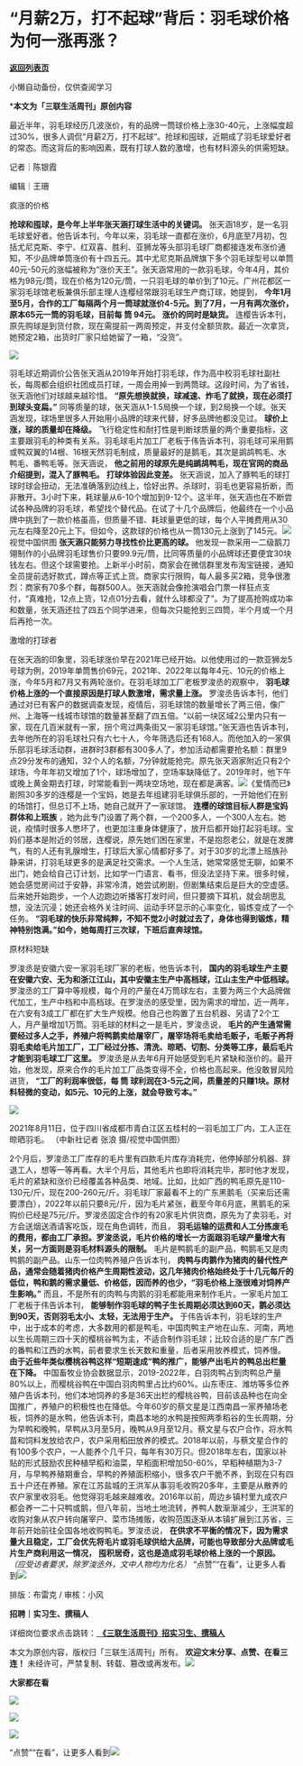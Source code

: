 # “月薪2万，打不起球”背后：羽毛球价格为何一涨再涨？

[**返回列表页**](/gzh/三联生活周刊)

小懒自动备份，仅供查阅学习

***本文为「三联生活周刊」原创内容**

  
  

最近半年，羽毛球经历几波涨价，有的品牌一筒球价格上涨30-40元，上涨幅度超过30%，很多人调侃“月薪2万，打不起球”。抢球和囤球，近期成了羽毛球爱好者的常态。而这背后的影响因素，既有打球人数的激增，也有材料源头的供需短缺。

  
  
记者｜陈银霞

编辑｜王珊

疯涨的价格

 **抢球和囤球，是今年上半年张天涵打球生活中的关键词。**
张天涵18岁，是一名羽毛球爱好者。他告诉本刊，今年以来，羽毛球一直都在涨价，6月底至7月初，包括尤尼克斯、李宁、红双喜、胜利、亚狮龙等头部羽毛球厂商都接连发布涨价通知，不少品牌单筒涨价有十四五元。其中尤尼克斯品牌旗下多个羽毛球型号以单筒40元-50元的涨幅被称为“涨价天王”。张天涵常用的一款羽毛球，今年4月，其价格为98元/筒，现在价格为120元/筒，一只羽毛球的单价到了10元。广州花都区一家羽毛球馆老板兼俱乐部主理人连樱经常跟羽毛球生产商订球，她提到，
**今年1月至5月，合作的工厂每隔两个月一筒球就涨价4-5元。到了7月，一月有两次涨价，原本65元一筒的羽毛球，目前每 **筒** 94元。**
**涨价的同时是缺货。**
连樱告诉本刊，原先购球是到货付款，现在需提前一两周预定，并支付全额货款。最近一次拿货，她预定2箱，出货时厂家只给她留了一箱，“没货”。

![](https://mmbiz.qpic.cn/mmbiz_jpg/eo5XN6wC91RYl0XjOB14NSDd89XhLSmmEFsDVrUkIdzxSlKZjvs68LODuN3bu1bwvjwPfBjgChMbGRMhWAhVQw/640?wx_fmt=other&from;=appmsg&tp;=webp&wxfrom;=5&wx;_lazy=1&wx;_co=1)

羽毛球近期调价公告张天涵从2019年开始打羽毛球，作为高中校羽毛球社副社长，每周都会组织社团成员打球，一周会用掉一到两筒球。这段时间，为了省钱，张天涵他们对球越来越珍惜。
**“原先想换就换，球减速、炸毛了就换，现在必须打到球头变扁。”**
同等质量的球，张天涵从1-1.5局换一个球，到2局换一个球。张天涵发现，球场里很多人开始用小品牌的球来代替，好多品牌他都没见过。
**球价上涨，球的质量却在降级。**
飞行稳定性和耐打性是判断球质量的两个重要指标，这主要跟羽毛的种类有关系。羽毛球毛片加工厂老板于伟告诉本刊，羽毛球可采用鹅或鸭双翼的14根、16根天然羽毛制成，质量最好的是鹅毛，其次是鹚鸪鸭毛、水鸭毛、番鸭毛等。张天涵说，
**他之前用的球原先是纯鹚鸪鸭毛，现在官网的商品介绍提到，混入了豚鸭毛。** **打球体验因此变差。**
张天涵说，加入了豚鸭毛的球打球时球会扭动，无法准确落到边线上，恰好出界。杀球时，羽毛也更容易折断，而非散开。3小时下来，耗球量从6-10个增加到9-12个。这半年，张天涵也在不断尝试各种品牌的羽毛球，希望找个替代品。在试了十几个品牌后，他最终在一个小品牌中挑到了一款价格虽高，但质量不错、耗球量更低的球，每个人平摊费用从30元左右降至20元上下。但如今，这款球的价格也从一筒130元上涨到了145元。![](https://mmbiz.qpic.cn/mmbiz_jpg/c2Sib3Mp7pOPgnyx6sMia9Dm3mHzXELQAzA6fLSM3B6TAprbgyIWC7icGk6Pj2tEsvu192atRicW1hDVF0FN4ibIibMw/640?wx_fmt=jpeg&from;=appmsg)视觉中国供图
**张天涵只能努力寻找性价比更高的球。**
他发现一款采用一二级鹅刀翎制作的小品牌羽毛球售价只要99.9元/筒，比同等质量的小品牌球还要便宜30块钱左右。但这个球需要抢。上新半小时前，商家会在微信群里发布淘宝链接，通知全员提前选好款式，蹲点等正式上货。商家实行限购，每人最多买2箱，竞争很激烈：商家有70多个群，每群500人。张天涵就会像抢演唱会门票一样狂点支付，“真难抢，12点上货，12点01分去看，就什么球都没了”。为了提高抢购成功率和数量，张天涵还拉了四五个同学进来，但每次只能抢到三四筒，半个月或一个月后再抢一次。

激增的打球者

在张天涵的印象里，羽毛球涨价早在2021年已经开始。以他使用过的一款亚狮龙5号球为例，2019年单筒售价69元，2021年、2022年以每年4元、10元的价格上涨，今年5月和7月又有两轮涨价。在羽毛球加工厂老板罗浚丞的观察中，
**羽毛球价格上涨的一个直接原因是打球人数激增，需求量上涨。**
罗浚丞告诉本刊，他们通过对已有客户的数据调查发现，疫情后，羽毛球馆的数量增长了两三倍，像广州、上海等一线城市球馆的数量甚至翻了四五倍。“以前一块区域2公里内只有一家，现在几百米就有一家，拐个弯过两条街又一家羽毛球馆。”张天涵也告诉本刊，去年他所在的羽毛球社只有六七十人，今年筛选后还有168人。而他加入的一家俱乐部羽毛球活动群，进群时3群都有300多人了，参加活动都需要抢名额：群里9点29分发布的通知，32个人的名额，7分钟就能抢完。原先张天涵家附近只有2个球场，今年年初又增加了1个，球场增加了，空场率缺降低了。2019年时，他下午或晚上黄金期去打球，时常能看到一两块空场地，现在都是满客。![](https://mmbiz.qpic.cn/mmbiz_jpg/c2Sib3Mp7pOPgnyx6sMia9Dm3mHzXELQAz8L3IbB684N5TykicFs20vg4ibwUVt4n5bMeXZ8Wichh4eHgazjiaguQRdA/640?wx_fmt=jpeg&from;=appmsg)《爱情而已》剧照30多岁的连樱是一个宝妈，她是去年组建羽毛球俱乐部的，一开始他们在别的场馆打，但总订不上场，她自己就开了一家球馆。
**连樱的球馆目标人群是宝妈群体和上班族**
，她为此专门设置了两个群，一个200多人，一个300人左右。她说，疫情时很多人憋坏了，也更加注重身体健康了，放开后都开始打起羽毛球。宝妈们基本是附近的邻居，连樱说，原先她们困在家里，不是抱怨老公，就是在发脾气，有的人还有乳腺增生，打球后大家心情都好多了。对于30岁的北漂上班族孙静来讲，打羽毛球更多的是满足社交需求。一个人生活，她常常感觉无聊，如果不出门，她会给自己订计划，比如学一门语言、看书，但没法坚持下来。很多时候，她会感觉房间过于安静，非常冷清，她尝试刷剧，但剧集结束后是巨大的空虚感。后来她开始跑步，一个人边跑边听播客打发时间，但只要摘下耳机，就会胡思乱想，没法沉浸；她还会格外关注时间、运动手环显示的心率变化，锻炼变成了一个任务。
**“羽毛球的快乐非常纯粹，不知不觉2小时就过去了，身体也得到锻炼，精神特别饱满。”如今，她每周打三次球，下班后直奔球馆。**

原材料短缺

罗浚丞是安徽六安一家羽毛球厂家的老板，他告诉本刊， **国内的羽毛球生产主要在安徽六安、无为和浙江江山，其中安徽主生产中高档球，江山主生产中低档球。**
罗浚丞的工厂算中等规模，每个月的产量在4万筒球左右，主要为两三个大品牌做代加工，生产中档和中高档球。在罗浚丞的感受里，因为需求的增加，近一两年，在六安有3成工厂都在扩大生产规模。他自己也购置了五台机器、另请了2个工人，月产量增加1万筒。羽毛球的材料之一是毛片，罗浚丞说，
**毛片的产生通常需要经过多人之手，养殖户将鸭鹅卖给屠宰厂，屠宰场将毛卖给毛贩子，毛贩子再将羽毛卖给毛片加工厂，工厂经过分拣、清洗、晾晒、切割、分类等工序，最后毛片才能到羽毛球工厂这里。**
罗浚丞是从去年6月开始感受到毛片紧缺和涨价的。最开始，他发现，原来合作的毛片加工厂品类变得不全，价格也高起来。他没敢冒风险进货， **“工厂的利润率很低，每
**筒** 球利润在3-5元之间，质量差的只赚1块。原材料轻微的变动，如5元、10元的上涨，就会导致亏本。”**

![](https://mmbiz.qpic.cn/mmbiz_jpg/c2Sib3Mp7pOPgnyx6sMia9Dm3mHzXELQAzJZZKw8e4RibBuTatPMCbTXETqP7hibQbcbpicQYBU6oe357ZOAT5oz3bg/640?wx_fmt=jpeg&from;=appmsg)

2021年8月11日，位于四川省成都市青白江区五桂村的一羽毛加工厂内，工人正在晾晒羽毛。 （中新社记者 张浪 摄/视觉中国供图）

2个月后，罗浚丞工厂库存的毛片里有四款毛片库存消耗完，他停掉部分机器、辞退工人，想等一等再看。大半个月后，其他毛片也即将消耗完毕，那时他才发现，毛片的紧缺和涨价已经覆盖各种品类、地域。比如，比如广西的鸭毛原先是110-130元/斤，现在200-260元/斤。羽毛球厂家最看不上的广东黑鹅毛（买来后还需要漂白），2022年以前只要8元/斤，因为毛片紧张，截至今年6月底，黑鹅毛的采购价已经是75元/斤。罗浚丞固定合作的有20家毛片供货商，原先为了卖羽毛，对方会送烟送酒请客吃饭，现在角色调转，而且，
**羽毛运输的运费和人工分拣废毛的费用，都由工厂承担。罗浚丞说，毛片价格的增长一方面跟羽毛球产量增大有关，另一方面则是羽毛材料源头的限制。**
毛片是鸭鹅毛的副产品，鸭鹅毛又是肉鸭鹅的副产品。山东一位肉鸭养殖户告诉本刊，
**肉鸭与肉鹅作为猪肉的替代性产品，通常会随着猪肉价格产生周期性波动，这几年猪肉价格始终处于十几元每斤的低位，鸭和鹅的需求量低、价格低，因而养的也少，“羽毛价格上涨很难对饲养产生影响。”**
而且，不是所有的肉鸭与肉鹅的羽毛都能用来制作毛片。一家毛片加工厂老板于伟告诉本刊，
**能够制作羽毛球的鸭子生长周期必须达到60天，鹅必须达到90天，否则羽毛太小、太轻，无法用于生产。**
于伟告诉本刊，羽毛球的生产中，出于成本的考虑，大多数用的都是鸭毛，中国肉鸭主产地在山东、河南，两地以生长周期三四十天的樱桃谷鸭为主，不适合制作羽毛球；比较合适的是广东广西的番鸭和江西的水鸭，前者要求生长天数和重量，后者采用放养模式，饲养慢。
**由于近些年类似樱桃谷鸭这样“短期速成”鸭的推广，能够产出毛片的鸭总出栏量在下降。**
中国畜牧业协会数据显示，2019-2022年，白羽肉鸭占到肉鸭总产量80%以上，而樱桃谷鸭在中国白羽肉鸭里占比约60%。山东枣庄、潍坊等多位养殖户告诉本刊，他们本地饲养的多是36天出栏的樱桃谷鸭，目前该品种也在向全国推广，养殖户的积极性也在降低。今年60岁的蔡文星是江西南昌一家养殖场老板，饲养的是水鸭，他告诉本刊，南昌本地的水鸭是按照两季稻谷的生长周期，分为早鸭和晚鸭，早鸭从3月至5月，晚鸭从9月至12月。蔡文星与农户合作，将水鸭苗和饲料发放给农户，农户采用稻田放养的模式。2018年以前，与蔡文星合作的有100多个农户，一人能养个几千只，每年有30万只。但2018年左右，国家以补贴的形式鼓励农民种植早稻和油菜，早稻面积增加50-60%，早稻种植期为3-7月，与早鸭养殖期重合，早鸭的养殖面积缩小，很多农户干脆不养，到现在只有四五十户还在养殖。家在江苏盐城的王洪军从事羽毛收购20多年，主要是从散养的农户家里收羽毛。他觉得羽毛越来越难收。2016年以前，周边乡镇村里九成农户都会养一二十只鸭或鹅，但八年前，当地土地流转，养鸭人数渐渐减少，王洪军的收购对象从农户转向屠宰户、菜市场摊贩，收购范围逐渐从本镇扩展到江苏省，三年前开始前往全国各地收购鸭毛。罗浚丞说，
**在供求不平衡的情况下，因为需求量大且稳定，工厂会优先将毛片或羽毛球供给大品牌，可能也导致部分大品牌或毛片生产商利用这一情况，**
**囤积居奇，这也是造成羽毛球价格上涨的一个原因。** _（应受访者要求，除罗浚丞外，文中人物均为化名）_
“点赞”“在看”，让更多人看到![](https://mmbiz.qpic.cn/mmbiz_gif/c2Sib3Mp7pON9hkSZwdTibRHNZSMPyiapUCHJwlyoZVBC3SfmPmF0VKjkm3NiaToQloHFJ6icyicqZnqgXp6pSQJt5gg/640?wx_fmt=gif&wxfrom;=5&wx;_lazy=1&tp;=wxpic)  
  
  
  
  
  

排版：布雷克 / 审核：小风

  
 **招聘｜实习生、撰稿人**  

详细岗位要求点击跳转：[
**《三联生活周刊》招实习生、撰稿人**](http://mp.weixin.qq.com/s?__biz=MTc5MTU3NTYyMQ==&mid=2651136871&idx=3&sn=f1c0777fe9d31881e5dfca68ebc2937f&chksm=5907324d6e70bb5b3546dfe1c7b31b5fe05664bebbf36356ba9a1a352e0678444cad62875ad4&scene=21#wechat_redirect)

本文为原创内容，版权归「三联生活周刊」所有。 **欢迎文末分享、点赞、在看三连！**
未经许可，严禁复制、转载、篡改或再发布。![](https://mmbiz.qpic.cn/sz_mmbiz_png/Gg7Qtoh7Aic9ZTmAdCc80b4nD7xicgPt863QWU7oNswDx19XrjfTtSl8QwatY2EEZGuNd1WRRiapDZjcDhTnNYmBg/640?wx_fmt=other&wxfrom;=5&wx;_lazy=1&wx;_co=1&retryload;=1&tp;=webp)

 **大家都在看**

  
[![](https://mmbiz.qpic.cn/mmbiz_jpg/c2Sib3Mp7pONpdFrunWdJia5mb5KiaM0SOPNbvu8FItnIx1WBKllh4r5pdRZIiam7AFzJ7XhjT8WmAuH6Suxe62Xgg/640?wx_fmt=jpeg&wxfrom;=13&wx;_lazy=1&wx;_co=1&tp;=wxpic)](http://mp.weixin.qq.com/s?__biz=MTc5MTU3NTYyMQ==&mid=2651405455&idx=1&sn=c2ed3d59c699c2af60e8264aa32f0e68&chksm=590b2da56e7ca4b30176aec88728cd02fff90f567566249b945e1bd35141a1ebb9be381d8961&scene=21#wechat_redirect)  

![](https://mmbiz.qpic.cn/sz_mmbiz_png/Gg7Qtoh7Aic9ZTmAdCc80b4nD7xicgPt86k1kgpU51hWCHjV92ryhVW35PLCvLhxLw9XDhXjgeDyZhHSx5EbRcfg/640?wx_fmt=other&wxfrom;=13&wx;_lazy=1&wx;_co=1&retryload;=1&tp;=webp)

  
[![](https://mmbiz.qpic.cn/mmbiz_jpg/c2Sib3Mp7pOOscRuZrCibCxsE1u7UtPialkZVdnsVfBBVIibicXz2dOryRyANicobSjntgBDLQWwVDLqIjZ68BicsnwDQ/640?wx_fmt=jpeg&from;=appmsg)]()  
  
“点赞”“在看”，让更多人看到![](https://mmbiz.qpic.cn/mmbiz_gif/c2Sib3Mp7pON9hkSZwdTibRHNZSMPyiapUCHJwlyoZVBC3SfmPmF0VKjkm3NiaToQloHFJ6icyicqZnqgXp6pSQJt5gg/640?wx_fmt=gif&from;=appmsg&wxfrom;=13&wx;_lazy=1&tp;=wxpic)

